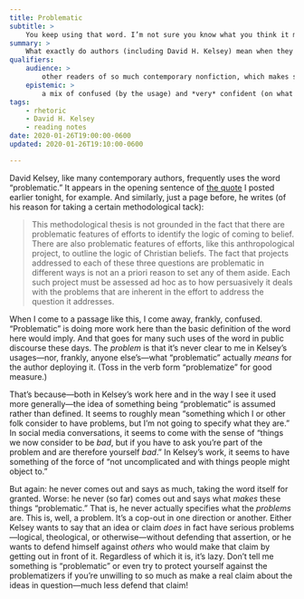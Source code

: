 ```yaml
---
title: Problematic
subtitle: >
    You keep using that word. I’m not sure you know what you think it means.
summary: >
    What exactly do authors (including David H. Kelsey) mean when they call something “problematic”? And why so hesitant to actually explain the problems?
qualifiers:
    audience: >
        other readers of so much contemporary nonfiction, which makes such heavy use of this… problematic… word.
    epistemic: >
        a mix of confused (by the usage) and *very* confident (on what should be done about it).
tags:
    - rhetoric
    - David H. Kelsey
    - reading notes
date: 2020-01-26T19:00:00-0600
updated: 2020-01-26T19:10:00-0600

---
```


David Kelsey, like many contemporary authors, frequently uses the word “problematic.” It appears in the opening sentence of [the quote][quote] I posted earlier tonight, for example. And similarly, just a page before, he writes (of his reason for taking a certain methodological tack):

> This methodological thesis is not grounded in the fact that there are problematic features of efforts to identify the logic of coming to belief. There are also problematic features of efforts, like this anthropological project, to outline the logic of Christian beliefs. The fact that projects addressed to each of these three questions are problematic in different ways is not an a priori reason to set any of them aside. Each such project must be assessed ad hoc as to how persuasively it deals with the problems that are inherent in the effort to address the question it addresses.

When I come to a passage like this, I come away, frankly, confused. “Problematic” is doing more work here than the basic definition of the word here would imply. And that goes for many such uses of the word in public discourse these days. The *problem* is that it’s never clear to me in Kelsey’s usages—nor, frankly, anyone else’s—what “problematic” actually *means* for the author deploying it. (Toss in the verb form “problematize” for good measure.)

That’s because—both in Kelsey’s work here and in the way I see it used more generally—the idea of something being “problematic” is assumed rather than defined. It seems to roughly mean “something which I or other folk consider to have problems, but I’m not going to specify what they are.” In social media conversations, it seems to come with the sense of “things we now consider to be *bad*, but if you have to ask you’re part of the problem and are therefore yourself *bad*.” In Kelsey’s work, it seems to have something of the force of “not uncomplicated and with things people might object to.”

But again: he never comes out and says as much, taking the word itself for granted. Worse: he never (so far) comes out and says what *makes* these things “problematic.” That is, he never actually specifies what the *problems* are. This is, well, a problem. It’s a cop-out in one direction or another. Either Kelsey wants to say that an idea or claim *does* in fact have serious problems—logical, theological, or otherwise—without defending that assertion, or he wants to defend himself against *others* who would make that claim by getting out in front of it. Regardless of which it is, it’s lazy. Don’t tell me something is “problematic” or even try to protect yourself against the problematizers if you’re unwilling to so much as make a real claim about the ideas in question—much less defend that claim!

[quote]: https://v5.chriskrycho.com/library/
